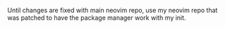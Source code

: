 Until changes are fixed with main neovim repo, use my neovim repo that was patched to have the package manager work with my init.
